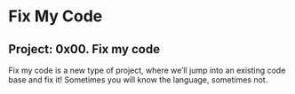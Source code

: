# Fix My Code

## Project: 0x00. Fix my code

Fix my code is a new type of project, where we’ll jump into an existing code base and fix it! Sometimes you will know the language, sometimes not.
